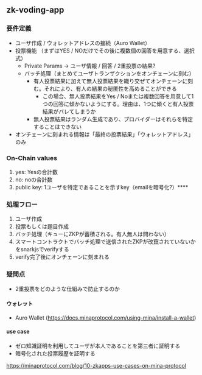 ## zk-voding-app

### 要件定義
  - ユーザ作成 / ウォレットアドレスの接続（Auro Wallet）
  - 投票機能 （まずはYES / NOだけでその後に複数個の回答を用意する、選択式）
    - Private Params -> ユーザ情報 / 回答 / 2重投票の結果? 
    - バッチ処理（まとめてユーザトランザクションをオンチェーンに刻む）
      - 有人投票結果に加えて無人投票結果を織り交ぜてオンチェーンに刻む。それにより、有人の結果の秘匿性を高めることができる
        - この場合、無人投票結果をYes / Noまたは複数回答を用意して1つの回答に傾かないようにする。理由は、1つに傾くと有人投票結果がバレてしまうか
      - 無人投票結果はランダム生成であり、プロバイダーはそれらを特定することはできない
  - オンチェーンに刻まれる情報は「最終の投票結果」「ウォレットアドレス」のみ

### On-Chain values
1. yes: Yesの合計数
2. no: noの合計数 
3. public key: 1ユーザを特定であることを示すkey（emailを暗号化?）****

### 処理フロー
1. ユーザ作成
2. 投票もしくは題目作成
3. バッチ処理（キューにZKPが蓄積される。有人無人は問わない）
4. スマートコントラクトでバッチ処理で送信されたZKPが改竄されていないかをsnarkjsでverifyする
5. verify完了後にオンチェーンに刻まれる

### 疑問点
- 2重投票をどのような仕組みで防止するのか

#### ウォレット
- Auro Wallet (https://docs.minaprotocol.com/using-mina/install-a-wallet)

#### use case
- ゼロ知識証明を利用してユーザが本人であることを第三者に証明する
- 暗号化された投票履歴を証明する

https://minaprotocol.com/blog/10-zkapps-use-cases-on-mina-protocol
